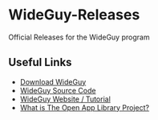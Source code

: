# WideGuy-Releases
Official Releases for the WideGuy program

## Useful Links

- [Download WideGuy](https://github.com/Open-App-Library/WideGuy-Releases/releases)
- [WideGuy Source Code](https://gitlab.com/Open-App-Library/WideGuy)
- [WideGuy Website / Tutorial](https://openapplibrary.org/project/wideguy)
- [What is The Open App Library Project?](https://openapplibrary.org/about/)

